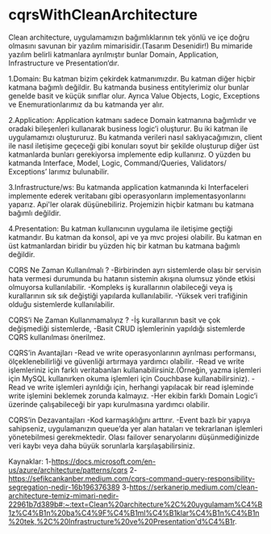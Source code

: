 # cqrsWithCleanArchitecture
Clean architecture, uygulamamızın bağımlıklarının tek yönlü ve içe doğru olmasını savunan bir yazılım mimarisidir.(Tasarım Desenidir!)
Bu mimaride yazılım belirli katmanlara ayrılmıştır bunlar Domain, Application, Infrastructure ve Presentation‘dır.

1.Domain: Bu katman bizim çekirdek katmanımızdır. Bu katman diğer hiçbir katmana bağımlı değildir. 
Bu katmanda business entitylerimiz olur bunlar genelde basit ve küçük sınıflar olur. 
Ayrıca Value Objects, Logic, Exceptions ve Enemurationlarımız da bu katmanda yer alır.

2.Application: Application katmanı sadece Domain katmanına bağımlıdır ve oradaki bileşenleri kullanarak business
logic’i oluşturur. Bu iki katman ile uygulamamızı oluştururuz. Bu katmanda verileri nasıl saklıyacağımızın,
client ile nasıl iletişime geçeceği gibi konuları soyut bir şekilde oluşturup diğer üst katmanlarda bunları gerekiyorsa
implemente edip kullanırız. O yüzden bu katmanda Interface, Model, Logic, Command/Queries, Validators/ Exceptions’ larımız
bulunabilir.

3.Infrastructure/ws: Bu katmanda application katmanında ki Interfaceleri implemente ederek veritabanı gibi operasyonların
implementasyonlarını yaparız. Api'ler olarak düşünebiliriz. Projemizin hiçbir katmanı bu katmana bağımlı değildir.

4.Presentation: Bu katman kullanıcının uygulama ile iletişime geçtiği katmandır. Bu katman da konsol, api ve ya mvc projesi 
olabilir. Bu katman en üst katmanlardan biridir bu yüzden hiç bir katman bu katmana bağımlı değildir.

CQRS Ne Zaman Kullanılmalı ?
-Birbirinden ayrı sistemlerde olası bir servisin hata vermesi durumunda bu hatanın sistemin akışına olumsuz yönde etkisi olmuyorsa kullanılabilir.
-Kompleks iş kurallarının olabileceği veya iş kurallarının sık sık değiştiği yapılarda kullanılabilir.
-Yüksek veri trafiğinin olduğu sistemlerde kullanılabilir.

CQRS’i Ne Zaman Kullanmamalıyız ?
-İş kurallarının basit ve çok değişmediği sistemlerde,
-Basit CRUD işlemlerinin yapıldığı sistemlerde
CQRS kullanılması önerilmez.

CQRS’in Avantajları
-Read ve write operasyonlarının ayrılması performansı, ölçeklenebilirliği ve güvenliği artırmaya yardımcı olabilir.
-Read ve write işlemleriniz için farklı veritabanları kullanabilirsiniz.(Örneğin, yazma işlemleri için MySQL kullanırken okuma işlemleri için Couchbase kullanabilirsiniz).
-Read ve write işlemleri ayrıldığı için, herhangi yapılacak bir read işleminde write işlemini beklemek zorunda kalmayız.
-Her ekibin farklı Domain Logic’i üzerinde çalışabileceği bir yapı kurulmasına yardımcı olabilir.

CQRS’in Dezavantajları
-Kod karmaşıklığını arttırır.
-Event bazlı bir yapıya sahipseniz, uygulamanızın queue’da yer alan hataları ve tekrarlanan işlemleri yönetebilmesi 
gerekmektedir. Olası failover senaryolarını düşünmediğinizde veri kaybı veya daha büyük sorunlarla karşılaşabilirsiniz.





Kaynaklar:
1-https://docs.microsoft.com/en-us/azure/architecture/patterns/cqrs
2-https://sefikcankanber.medium.com/cqrs-command-query-responsibility-segregation-nedir-16b196376389
3-https://serkanerip.medium.com/clean-architecture-temiz-mimari-nedir-22961b7d389b#:~:text=Clean%20architecture%2C%20uygulamam%C4%B1z%C4%B1n%20ba%C4%9F%C4%B1ml%C4%B1klar%C4%B1n%C4%B1n%20tek,%2C%20Infrastructure%20ve%20Presentation'd%C4%B1r.
